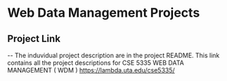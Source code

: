 # Web Data Management Projects
## Project Link 
-- The induvidual project description are in the project README. This link contains all the project descriptions for CSE 5335 WEB DATA MANAGEMENT ( WDM )
https://lambda.uta.edu/cse5335/
